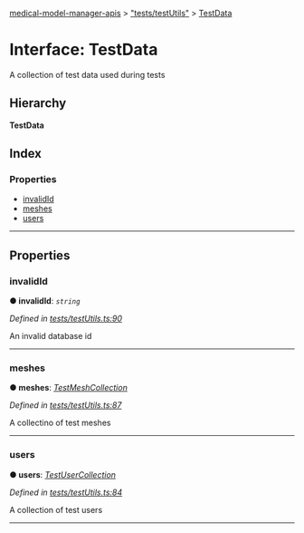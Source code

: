 [medical-model-manager-apis](../README.md) > ["tests/testUtils"](../modules/_tests_testutils_.md) > [TestData](../interfaces/_tests_testutils_.testdata.md)

# Interface: TestData

A collection of test data used during tests

## Hierarchy

**TestData**

## Index

### Properties

* [invalidId](_tests_testutils_.testdata.md#invalidid)
* [meshes](_tests_testutils_.testdata.md#meshes)
* [users](_tests_testutils_.testdata.md#users)

---

## Properties

<a id="invalidid"></a>

###  invalidId

**● invalidId**: *`string`*

*Defined in [tests/testUtils.ts:90](https://github.com/drryanjames/medical-model-management-apis/blob/f5b2e31/src/tests/testUtils.ts#L90)*

An invalid database id

___
<a id="meshes"></a>

###  meshes

**● meshes**: *[TestMeshCollection](_tests_testutils_.testmeshcollection.md)*

*Defined in [tests/testUtils.ts:87](https://github.com/drryanjames/medical-model-management-apis/blob/f5b2e31/src/tests/testUtils.ts#L87)*

A collectino of test meshes

___
<a id="users"></a>

###  users

**● users**: *[TestUserCollection](_tests_testutils_.testusercollection.md)*

*Defined in [tests/testUtils.ts:84](https://github.com/drryanjames/medical-model-management-apis/blob/f5b2e31/src/tests/testUtils.ts#L84)*

A collection of test users

___


